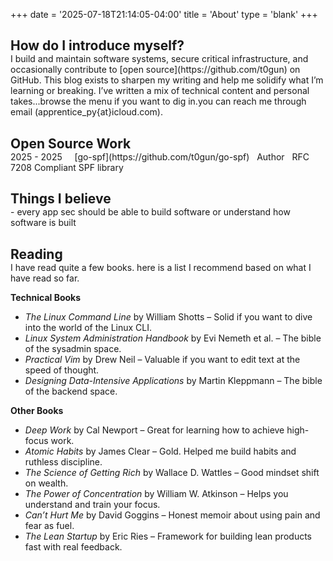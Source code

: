 +++
date = '2025-07-18T21:14:05-04:00'
title = 'About'
type = 'blank'
+++

<h2 style="margin-bottom: 0;"> How do I introduce myself? </h2>
I build and maintain software systems, secure critical infrastructure, and occasionally contribute
to [open source](https://github.com/t0gun) on GitHub. This blog exists to sharpen my writing and help me solidify what
I’m learning or breaking. I’ve written a mix of technical content and personal takes...browse the menu if you want to
dig in.you can reach me through email (apprentice_py{at}icloud.com).

<h2 style="margin-bottom: 0;"> Open Source Work </h2>
2025 - 2025 &nbsp;&nbsp;&nbsp; [go-spf](https://github.com/t0gun/go-spf)&nbsp;&nbsp;&nbsp;Author&nbsp;&nbsp;&nbsp;RFC
7208 Compliant SPF library

<h2 style="margin-bottom: 0;">Things I believe</h2>
- every app sec should be able to build software or understand how software is built

<h2 style="margin-bottom: 0;"> Reading </h2>
I have read quite a few books. here is a list I recommend based on what I have read so far.   

**Technical Books**
- *The Linux Command Line* by William Shotts – Solid if you want to dive into the world of the Linux CLI.
- *Linux System Administration Handbook* by Evi Nemeth et al. – The bible of the sysadmin space.
- *Practical Vim* by Drew Neil – Valuable if you want to edit text at the speed of thought.
- *Designing Data-Intensive Applications* by Martin Kleppmann – The bible of the backend space.

**Other Books**
- *Deep Work* by Cal Newport – Great for learning how to achieve high-focus work.
- *Atomic Habits* by James Clear – Gold. Helped me build habits and ruthless discipline.
- *The Science of Getting Rich* by Wallace D. Wattles – Good mindset shift on wealth.
- *The Power of Concentration* by William W. Atkinson – Helps you understand and train your focus.
- *Can’t Hurt Me* by David Goggins – Honest memoir about using pain and fear as fuel.
- *The Lean Startup* by Eric Ries – Framework for building lean products fast with real feedback.

